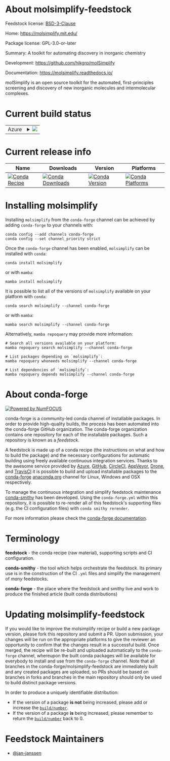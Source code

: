 About molsimplify-feedstock
===========================

Feedstock license: [BSD-3-Clause](https://github.com/conda-forge/molsimplify-feedstock/blob/main/LICENSE.txt)

Home: https://molsimplify.mit.edu/

Package license: GPL-3.0-or-later

Summary: A toolkit for automating discovery in inorganic chemistry

Development: https://github.com/hjkgrp/molSimplify

Documentation: https://molsimplify.readthedocs.io/

molSimplify is an open source toolkit for the automated,
first-principles screening and discovery of new inorganic molecules
and intermolecular complexes.

Current build status
====================


<table>
    
  <tr>
    <td>Azure</td>
    <td>
      <details>
        <summary>
          <a href="https://dev.azure.com/conda-forge/feedstock-builds/_build/latest?definitionId=13914&branchName=main">
            <img src="https://dev.azure.com/conda-forge/feedstock-builds/_apis/build/status/molsimplify-feedstock?branchName=main">
          </a>
        </summary>
        <table>
          <thead><tr><th>Variant</th><th>Status</th></tr></thead>
          <tbody><tr>
              <td>linux_64_python3.10.____cpython</td>
              <td>
                <a href="https://dev.azure.com/conda-forge/feedstock-builds/_build/latest?definitionId=13914&branchName=main">
                  <img src="https://dev.azure.com/conda-forge/feedstock-builds/_apis/build/status/molsimplify-feedstock?branchName=main&jobName=linux&configuration=linux%20linux_64_python3.10.____cpython" alt="variant">
                </a>
              </td>
            </tr><tr>
              <td>linux_64_python3.11.____cpython</td>
              <td>
                <a href="https://dev.azure.com/conda-forge/feedstock-builds/_build/latest?definitionId=13914&branchName=main">
                  <img src="https://dev.azure.com/conda-forge/feedstock-builds/_apis/build/status/molsimplify-feedstock?branchName=main&jobName=linux&configuration=linux%20linux_64_python3.11.____cpython" alt="variant">
                </a>
              </td>
            </tr><tr>
              <td>linux_64_python3.12.____cpython</td>
              <td>
                <a href="https://dev.azure.com/conda-forge/feedstock-builds/_build/latest?definitionId=13914&branchName=main">
                  <img src="https://dev.azure.com/conda-forge/feedstock-builds/_apis/build/status/molsimplify-feedstock?branchName=main&jobName=linux&configuration=linux%20linux_64_python3.12.____cpython" alt="variant">
                </a>
              </td>
            </tr><tr>
              <td>linux_64_python3.9.____cpython</td>
              <td>
                <a href="https://dev.azure.com/conda-forge/feedstock-builds/_build/latest?definitionId=13914&branchName=main">
                  <img src="https://dev.azure.com/conda-forge/feedstock-builds/_apis/build/status/molsimplify-feedstock?branchName=main&jobName=linux&configuration=linux%20linux_64_python3.9.____cpython" alt="variant">
                </a>
              </td>
            </tr><tr>
              <td>osx_64_python3.10.____cpython</td>
              <td>
                <a href="https://dev.azure.com/conda-forge/feedstock-builds/_build/latest?definitionId=13914&branchName=main">
                  <img src="https://dev.azure.com/conda-forge/feedstock-builds/_apis/build/status/molsimplify-feedstock?branchName=main&jobName=osx&configuration=osx%20osx_64_python3.10.____cpython" alt="variant">
                </a>
              </td>
            </tr><tr>
              <td>osx_64_python3.11.____cpython</td>
              <td>
                <a href="https://dev.azure.com/conda-forge/feedstock-builds/_build/latest?definitionId=13914&branchName=main">
                  <img src="https://dev.azure.com/conda-forge/feedstock-builds/_apis/build/status/molsimplify-feedstock?branchName=main&jobName=osx&configuration=osx%20osx_64_python3.11.____cpython" alt="variant">
                </a>
              </td>
            </tr><tr>
              <td>osx_64_python3.12.____cpython</td>
              <td>
                <a href="https://dev.azure.com/conda-forge/feedstock-builds/_build/latest?definitionId=13914&branchName=main">
                  <img src="https://dev.azure.com/conda-forge/feedstock-builds/_apis/build/status/molsimplify-feedstock?branchName=main&jobName=osx&configuration=osx%20osx_64_python3.12.____cpython" alt="variant">
                </a>
              </td>
            </tr><tr>
              <td>osx_64_python3.9.____cpython</td>
              <td>
                <a href="https://dev.azure.com/conda-forge/feedstock-builds/_build/latest?definitionId=13914&branchName=main">
                  <img src="https://dev.azure.com/conda-forge/feedstock-builds/_apis/build/status/molsimplify-feedstock?branchName=main&jobName=osx&configuration=osx%20osx_64_python3.9.____cpython" alt="variant">
                </a>
              </td>
            </tr>
          </tbody>
        </table>
      </details>
    </td>
  </tr>
</table>

Current release info
====================

| Name | Downloads | Version | Platforms |
| --- | --- | --- | --- |
| [![Conda Recipe](https://img.shields.io/badge/recipe-molsimplify-green.svg)](https://anaconda.org/conda-forge/molsimplify) | [![Conda Downloads](https://img.shields.io/conda/dn/conda-forge/molsimplify.svg)](https://anaconda.org/conda-forge/molsimplify) | [![Conda Version](https://img.shields.io/conda/vn/conda-forge/molsimplify.svg)](https://anaconda.org/conda-forge/molsimplify) | [![Conda Platforms](https://img.shields.io/conda/pn/conda-forge/molsimplify.svg)](https://anaconda.org/conda-forge/molsimplify) |

Installing molsimplify
======================

Installing `molsimplify` from the `conda-forge` channel can be achieved by adding `conda-forge` to your channels with:

```
conda config --add channels conda-forge
conda config --set channel_priority strict
```

Once the `conda-forge` channel has been enabled, `molsimplify` can be installed with `conda`:

```
conda install molsimplify
```

or with `mamba`:

```
mamba install molsimplify
```

It is possible to list all of the versions of `molsimplify` available on your platform with `conda`:

```
conda search molsimplify --channel conda-forge
```

or with `mamba`:

```
mamba search molsimplify --channel conda-forge
```

Alternatively, `mamba repoquery` may provide more information:

```
# Search all versions available on your platform:
mamba repoquery search molsimplify --channel conda-forge

# List packages depending on `molsimplify`:
mamba repoquery whoneeds molsimplify --channel conda-forge

# List dependencies of `molsimplify`:
mamba repoquery depends molsimplify --channel conda-forge
```


About conda-forge
=================

[![Powered by
NumFOCUS](https://img.shields.io/badge/powered%20by-NumFOCUS-orange.svg?style=flat&colorA=E1523D&colorB=007D8A)](https://numfocus.org)

conda-forge is a community-led conda channel of installable packages.
In order to provide high-quality builds, the process has been automated into the
conda-forge GitHub organization. The conda-forge organization contains one repository
for each of the installable packages. Such a repository is known as a *feedstock*.

A feedstock is made up of a conda recipe (the instructions on what and how to build
the package) and the necessary configurations for automatic building using freely
available continuous integration services. Thanks to the awesome service provided by
[Azure](https://azure.microsoft.com/en-us/services/devops/), [GitHub](https://github.com/),
[CircleCI](https://circleci.com/), [AppVeyor](https://www.appveyor.com/),
[Drone](https://cloud.drone.io/welcome), and [TravisCI](https://travis-ci.com/)
it is possible to build and upload installable packages to the
[conda-forge](https://anaconda.org/conda-forge) [anaconda.org](https://anaconda.org/)
channel for Linux, Windows and OSX respectively.

To manage the continuous integration and simplify feedstock maintenance
[conda-smithy](https://github.com/conda-forge/conda-smithy) has been developed.
Using the ``conda-forge.yml`` within this repository, it is possible to re-render all of
this feedstock's supporting files (e.g. the CI configuration files) with ``conda smithy rerender``.

For more information please check the [conda-forge documentation](https://conda-forge.org/docs/).

Terminology
===========

**feedstock** - the conda recipe (raw material), supporting scripts and CI configuration.

**conda-smithy** - the tool which helps orchestrate the feedstock.
                   Its primary use is in the construction of the CI ``.yml`` files
                   and simplify the management of *many* feedstocks.

**conda-forge** - the place where the feedstock and smithy live and work to
                  produce the finished article (built conda distributions)


Updating molsimplify-feedstock
==============================

If you would like to improve the molsimplify recipe or build a new
package version, please fork this repository and submit a PR. Upon submission,
your changes will be run on the appropriate platforms to give the reviewer an
opportunity to confirm that the changes result in a successful build. Once
merged, the recipe will be re-built and uploaded automatically to the
`conda-forge` channel, whereupon the built conda packages will be available for
everybody to install and use from the `conda-forge` channel.
Note that all branches in the conda-forge/molsimplify-feedstock are
immediately built and any created packages are uploaded, so PRs should be based
on branches in forks and branches in the main repository should only be used to
build distinct package versions.

In order to produce a uniquely identifiable distribution:
 * If the version of a package **is not** being increased, please add or increase
   the [``build/number``](https://docs.conda.io/projects/conda-build/en/latest/resources/define-metadata.html#build-number-and-string).
 * If the version of a package **is** being increased, please remember to return
   the [``build/number``](https://docs.conda.io/projects/conda-build/en/latest/resources/define-metadata.html#build-number-and-string)
   back to 0.

Feedstock Maintainers
=====================

* [@jan-janssen](https://github.com/jan-janssen/)

